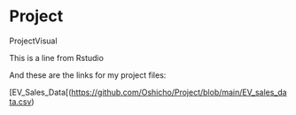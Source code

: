 # Project
ProjectVisual



This is a line from Rstudio


And these are the links for my project files:

[EV_Sales_Data[(https://github.com/Oshicho/Project/blob/main/EV_sales_data.csv)
[]()
[]()

